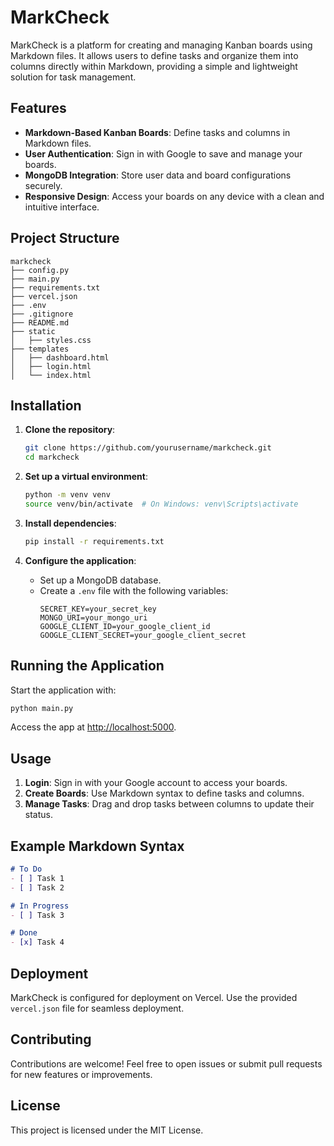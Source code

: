 # MarkCheck

MarkCheck is a platform for creating and managing Kanban boards using Markdown files. It allows users to define tasks and organize them into columns directly within Markdown, providing a simple and lightweight solution for task management.

## Features

- **Markdown-Based Kanban Boards**: Define tasks and columns in Markdown files.
- **User Authentication**: Sign in with Google to save and manage your boards.
- **MongoDB Integration**: Store user data and board configurations securely.
- **Responsive Design**: Access your boards on any device with a clean and intuitive interface.

## Project Structure

```
markcheck
├── config.py
├── main.py
├── requirements.txt
├── vercel.json
├── .env
├── .gitignore
├── README.md
├── static
│   ├── styles.css
├── templates
│   ├── dashboard.html
│   ├── login.html
│   └── index.html
```

## Installation

1. **Clone the repository**:
   ```bash
   git clone https://github.com/yourusername/markcheck.git
   cd markcheck
   ```

2. **Set up a virtual environment**:
   ```bash
   python -m venv venv
   source venv/bin/activate  # On Windows: venv\Scripts\activate
   ```

3. **Install dependencies**:
   ```bash
   pip install -r requirements.txt
   ```

4. **Configure the application**:
   - Set up a MongoDB database.
   - Create a `.env` file with the following variables:
     ```
     SECRET_KEY=your_secret_key
     MONGO_URI=your_mongo_uri
     GOOGLE_CLIENT_ID=your_google_client_id
     GOOGLE_CLIENT_SECRET=your_google_client_secret
     ```

## Running the Application

Start the application with:
```bash
python main.py
```

Access the app at [http://localhost:5000](http://localhost:5000).

## Usage

1. **Login**: Sign in with your Google account to access your boards.
2. **Create Boards**: Use Markdown syntax to define tasks and columns.
3. **Manage Tasks**: Drag and drop tasks between columns to update their status.

## Example Markdown Syntax

```markdown
# To Do
- [ ] Task 1
- [ ] Task 2

# In Progress
- [ ] Task 3

# Done
- [x] Task 4
```

## Deployment

MarkCheck is configured for deployment on Vercel. Use the provided `vercel.json` file for seamless deployment.

## Contributing

Contributions are welcome! Feel free to open issues or submit pull requests for new features or improvements.

## License

This project is licensed under the MIT License.
